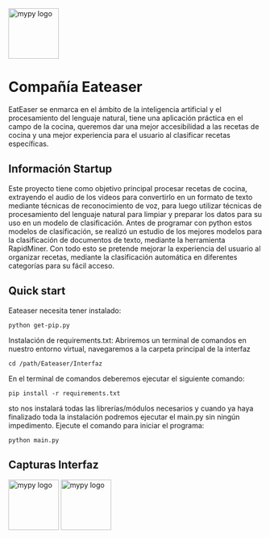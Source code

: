 <img src="https://github.com/adobrasca512/EatEaser/blob/pruebasCarlow/Interfaz/imagenes/chef-logo.png" alt="mypy logo" width="100px"/>

Compañía Eateaser
=======================================

EatEaser se enmarca en el ámbito de la inteligencia artificial y el procesamiento del lenguaje natural, tiene una aplicación práctica en el campo de la cocina, queremos dar una mejor accesibilidad a las recetas de cocina y una mejor experiencia para el usuario al clasificar recetas específicas. 
## Información Startup
Este proyecto tiene como objetivo principal procesar recetas de cocina, extrayendo el audio de los videos para convertirlo en un formato de texto mediante técnicas de reconocimiento de voz, para luego utilizar técnicas de procesamiento del lenguaje natural para limpiar y preparar los datos para su uso en un modelo de clasificación. Antes de programar con python estos modelos de clasificación, se realizó un estudio de los mejores modelos para la clasificación de documentos de texto, mediante la herramienta RapidMiner. Con todo esto se pretende mejorar la experiencia del usuario al organizar recetas, mediante la clasificación automática en diferentes categorías para su fácil acceso.

Quick start
-----------
Eateaser necesita tener instalado:
```
python get-pip.py
```
Instalación de requirements.txt:
Abriremos un terminal de comandos en nuestro entorno virtual, navegaremos a la carpeta principal de la interfaz 
```
cd /path/Eateaser/Interfaz
```
En el terminal de comandos deberemos ejecutar el siguiente comando:
```
pip install -r requirements.txt
```
sto nos instalará todas las librerías/módulos necesarios y cuando ya haya finalizado toda la instalación podremos ejecutar el main.py sin ningún impedimento.
Ejecute el comando para iniciar el programa:
```
python main.py
```
Capturas Interfaz
-----------
<img src="https://github.com/adobrasca512/EatEaser/blob/pruebasCarlow/Interfaz/imagenes/Captura%20de%20pantalla_20230114_193423.png" alt="mypy logo" width="100px"/>
<img src="https://github.com/adobrasca512/EatEaser/blob/pruebasCarlow/Interfaz/imagenes/Captura%20de%20pantalla_20230116_135417.png" alt="mypy logo" width="100px"/>
